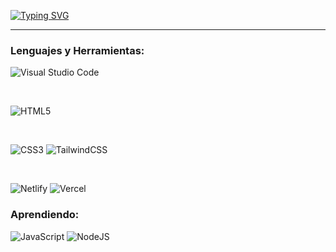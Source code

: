 [![Typing SVG](https://readme-typing-svg.demolab.com?font=Fira+Code&pause=1000&center=true&random=false&width=435&lines=Hola!+soy+1Pome)]()

 --- 

<h3 align="left">Lenguajes y Herramientas:</h3>

 ![Visual Studio Code](https://img.shields.io/badge/Visual%20Studio%20Code-0078d7.svg?style=for-the-badge&logo=visual-studio-code&logoColor=white) 
 
<br>

 ![HTML5](https://img.shields.io/badge/html5-%23E34F26.svg?style=for-the-badge&logo=html5&logoColor=white) 

<br>

 ![CSS3](https://img.shields.io/badge/css3-%231572B6.svg?style=for-the-badge&logo=css3&logoColor=white) 
 ![TailwindCSS](https://img.shields.io/badge/tailwindcss-%2338B2AC.svg?style=for-the-badge&logo=tailwind-css&logoColor=white)

<br>

 ![Netlify](https://img.shields.io/badge/netlify-%23000000.svg?style=for-the-badge&logo=netlify&logoColor=#00C7B7) 
 ![Vercel](https://img.shields.io/badge/vercel-%23000000.svg?style=for-the-badge&logo=vercel&logoColor=white) 
 

<h3 align="left">Aprendiendo:</h3>

![JavaScript](https://img.shields.io/badge/javascript-%23323330.svg?style=for-the-badge&logo=javascript&logoColor=%23F7DF1E) ![NodeJS](https://img.shields.io/badge/node.js-6DA55F?style=for-the-badge&logo=node.js&logoColor=white)


